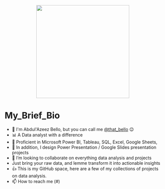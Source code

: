 <div id="header" align="center">
  <img src="https://github.com/That-Bello/My_Brief_Bio/blob/main/Enhance.gif" width="300"/>
</div>

# My_Brief_Bio

- 🙋 I'm Abdul'Azeez Bello, but you can call me [@that_bello](https://github.com/That-Bello) 😉
- 📊 A Data analyst with a difference
- 🥇 Proficient in Microsoft Power BI, Tableau, SQL, Excel, Google Sheets, 
- 🍯 In addition, I design Power Presentation / Google Slides presentation projects
- 🥑 I’m looking to collaborate on everything data analysis and projects
- Just bring your raw data, and lemme transform it into actionable insights
- 👍 This is my GitHub space, here are a few of my collections of projects on data analysis. 
- 📫 How to reach me (#)
